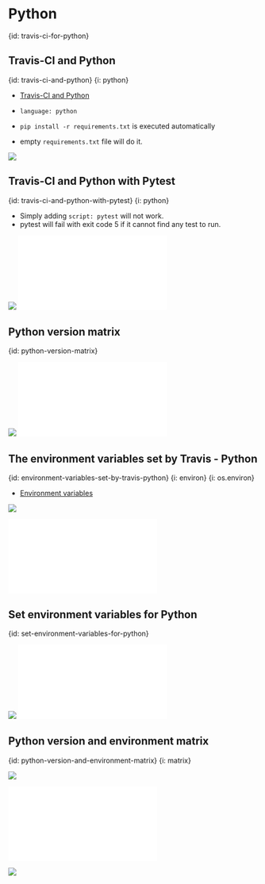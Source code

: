 # Python
{id: travis-ci-for-python}

## Travis-CI and Python
{id: travis-ci-and-python}
{i: python}

* [Travis-CI and Python](https://docs.travis-ci.com/user/languages/python/)

* `language: python`
* `pip install -r requirements.txt` is executed automatically
* empty `requirements.txt` file will do it.

![](examples/python-plain/.travis.yml)

## Travis-CI and Python with Pytest
{id: travis-ci-and-python-with-pytest}
{i: python}

* Simply adding `script: pytest` will not work.
* pytest will fail with exit code 5 if it cannot find any test to run.

![](examples/python-pytest/.travis.yml)
![](examples/python-pytest/test_python.py)

## Python version matrix
{id: python-version-matrix}

![](examples/python-version-matrix/.travis.yml)
![](examples/python-pytest/test_python.py)

## The environment variables set by Travis - Python
{id: environment-variables-set-by-travis-python}
{i: environ}
{i: os.environ}

* [Environment variables](https://docs.travis-ci.com/user/environment-variables/)

![](examples/python-environment-variables/.travis.yml)

![](examples/python-environment-variables/test_python.py)

## Set environment variables for Python
{id: set-environment-variables-for-python}

![](examples/python-set-environment-variables/.travis.yml)
![](examples/python-set-environment-variables/test_python.py)

## Python version and environment matrix
{id: python-version-and-environment-matrix}
{i: matrix}

![](examples/python-env-version-matrix/.travis.yml)

![](examples/python-env-version-matrix/test_python.py)

![](examples/python-env-version-matrix/pytest.ini)

